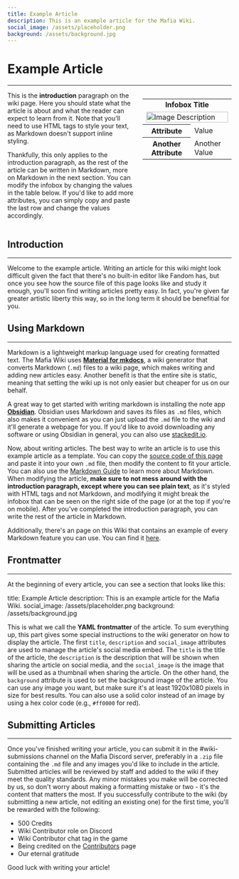 ```yaml
---
title: Example Article
description: This is an example article for the Mafia Wiki.
social_image: /assets/placeholder.png
background: /assets/background.jpg
---
```


# **Example Article**
---

<style>
@media (max-width: 768px) { /* For mobile users */
    .flex-container {
        flex-direction: column;
        align-items: center;
    }
    .infobox {
        align-self: center;
        order: -1;
        margin-left: 0;
        margin-bottom: 20px;
        width: 100%;
        max-width: 300px;
    }
}
</style>

<div class="flex-container" style="display: flex; align-items: flex-start;">
    <div style="flex: 1;">
        This is the <b>introduction</b> paragraph on the wiki page. Here you should state what the article is about and what the reader can expect to learn from it. Note that you'll need to use HTML tags to style your text, as Markdown doesn't support inline styling. <p> Thankfully, this only applies to the introduction paragraph, as the rest of the article can be written in Markdown, more on Markdown in the next section. You can modify the infobox by changing the values in the table below. If you'd like to add more attributes, you can simply copy and paste the last row and change the values accordingly. </p>
    </div>
    <div class="infobox" style="flex: 0 0 200px; margin-left: 20px;">
        <table>
            <tr>
                <td colspan="2" style="text-align: center; font-weight: bold;">Infobox Title</td>
            </tr>
            <tr>
                <td colspan="2">
                    <img src="https://mafiawiki.astrofare.xyz/assets/placeholder.png" alt="Image Description" class="infobox-image" style="width: 100%;">
                </td>
            </tr>
            <tr>
                <th>Attribute</th>
                <td>Value</td>
            </tr>
            <tr>
                <th>Another Attribute</th>
                <td>Another Value</td>
            </tr>
        </table>
    </div>
</div>

## **Introduction**
---

Welcome to the example article. Writing an article for this wiki might look difficult given the fact that there's no built-in editor like Fandom has, but once you see how the source file of this page looks like and study it enough, you'll soon find writing articles pretty easy. In fact, you're given far greater artistic liberty this way, so in the long term it should be benefitial for you.

## **Using Markdown**
---

Markdown is a lightweight markup language used for creating formatted text. The Mafia Wiki uses **[Material for mkdocs](https://squidfunk.github.io/mkdocs-material/)**, a wiki generator that converts Markdown (`.md`) files to a wiki page, which makes writing and adding new articles easy. Another benefit is that the entire site is static, meaning that setting the wiki up is not only easier but cheaper for us on our behalf.

A great way to get started with writing markdown is installing the note app **[Obsidian](https://obsidian.md/)**. Obsidian uses Markdown and saves its files as `.md` files, which also makes it convenient as you can just upload the `.md` file to the wiki and it'll generate a webpage for you.
If you'd like to avoid downloading any software or using Obsidian in general, you can also use [stackedit.io](https://stackedit.io).

Now, about writing articles. The best way to write an article is to use this example article as a template. You can copy the [source code of this page](https://github.com/OctaNebula/mafia-wiki/blob/main/docs/meta/exampleArticle.md?plain=1) and paste it into your own `.md` file, then modify the content to fit your article. You can also use the [Markdown Guide](https://www.markdownguide.org/) to learn more about Markdown. When modifying the article, **make sure to not mess around with the introduction paragraph, except where you can see plain text**, as it's styled with HTML tags and not Markdown, and modifying it might break the infobox that can be seen on the right side of the page (or at the top if you're on mobile). After you've completed the introduction paragraph, you can write the rest of the article in Markdown.

Additionally, there's an page on this Wiki that contains an example of every Markdown feature you can use. You can find it [here](https://mafiawiki.astrofare.xyz/meta/formatting).

## **Frontmatter**
---

At the beginning of every article, you can see a section that looks like this:

title: Example Article
description: This is an example article for the Mafia Wiki.
social_image: /assets/placeholder.png
background: /assets/background.jpg

This is what we call the **YAML frontmatter** of the article. To sum everything up, this part gives some special instructions to the wiki generator on how to display the article. The first `title`, `description` and `social_image` attributes are used to manage the article's social media embed. The `title` is the title of the article, the `description` is the description that will be shown when sharing the article on social media, and the `social_image` is the image that will be used as a thumbnail when sharing the article. On the other hand, the `background` attribute is used to set the background image of the article. You can use any image you want, but make sure it's at least 1920x1080 pixels in size for best results. You can also use a solid color instead of an image by using a hex color code (e.g., `#ff0000` for red).

## **Submitting Articles**
---

Once you've finished writing your article, you can submit it in the #wiki-submissions channel on the Mafia Discord server, preferably in a `.zip` file containing the `.md` file and any images you'd like to include in the article. Submitted articles will be reviewed by staff and added to the wiki if they meet the quality standards. Any minor mistakes you make will be corrected by us, so don't worry about making a formatting mistake or two - it's the content that matters the most. 
If you successfully contribute to the wiki (by submitting a new article, not editing an existing one) for the first time, you'll be rewarded with the following:

 - 500 Credits
 - Wiki Contributor role on Discord
 - Wiki Contributor chat tag in the game
 - Being credited on the [Contributors](https://mafiawiki.astrofare.xyz/meta/contributors) page
 - Our eternal gratitude

Good luck with writing your article!